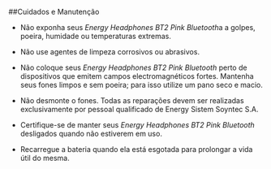 ##Cuidados e Manutenção 
- Não exponha seus *Energy Headphones BT2 Pink Bluetooth*a a golpes, poeira, humidade ou temperaturas extremas. 
- Não use agentes de limpeza corrosivos ou abrasivos. 

- Não coloque seus *Energy Headphones BT2 Pink Bluetooth* perto de dispositivos que emitem campos electromagnéticos fortes. Mantenha seus fones limpos e sem poeira; para isso utilize um pano seco e macio.
- Não desmonte o fones. Todas as reparações devem ser realizadas exclusivamente por pessoal qualificado de Energy Sistem Soyntec S.A. 
- Certifique-se de manter seus *Energy Headphones BT2 Pink Bluetooth* desligados quando não estiverem em uso. 
- Recarregue a bateria quando ela está esgotada para prolongar a vida útil do mesma.
